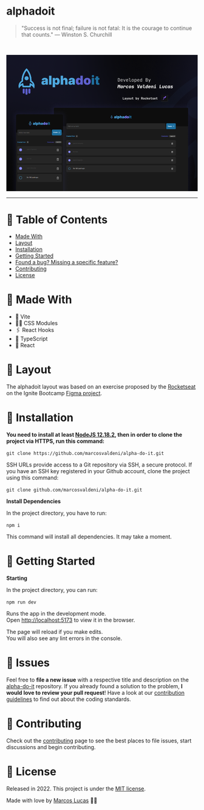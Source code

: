 # alphadoit

> "Success is not final; failure is not fatal: It is the courage to continue that counts." — Winston S. Churchill

<br />
<p align="center"><img src=".github/thumbnail.png?raw=true"/></p>

---

# :pushpin: Table of Contents
* [Made With](#rocket-made-with)
* [Layout](#handbag-layout)
* [Installation](#construction_worker-installation)
* [Getting Started](#runner-getting-started)
* [Found a bug? Missing a specific feature?](#bug-issues)
* [Contributing](#tada-contributing)
* [License](#closed_book-license)

# :rocket: Made With

* 💛 Vite
* 💅🏻 CSS Modules
* 🖇 React Hooks
* 💠 TypeScript
* 💫 React

# :handbag: Layout

The alphadoit layout was based on an exercise proposed by the [Rocketseat](https://www.rocketseat.com.br/) on the Ignite Bootcamp [Figma project](https://www.figma.com/file/0n0zDN7zbzhRbaEO74Xesx/ToDo-List/duplicate).
# :construction_worker: Installation

**You need to install at least [NodeJS 12.18.2](https://nodejs.org/), then in order to clone the project via HTTPS, run this command:**

```git clone https://github.com/marcosvaldeni/alpha-do-it.git```

SSH URLs provide access to a Git repository via SSH, a secure protocol. If you have an SSH key registered in your Github account, clone the project using this command:

```git clone github.com/marcosvaldeni/alpha-do-it.git```

**Install Dependencies**

In the project directory, you have to run:

`npm i`

This command will install all dependencies. It may take a moment.

# :runner: Getting Started

**Starting**

In the project directory, you can run:

`npm run dev`

Runs the app in the development mode.\
Open [http://localhost:5173](http://localhost:5173) to view it in the browser.

The page will reload if you make edits.\
You will also see any lint errors in the console.

# :bug: Issues

Feel free to **file a new issue** with a respective title and description on the [alpha-do-it](https://github.com/marcosvaldeni/alpha-do-it/issues) repository. If you already found a solution to the problem, **I would love to review your pull request**! Have a look at our [contribution guidelines](https://github.com/marcosvaldeni/alpha-do-it/blob/master/CONTRIBUTING.md) to find out about the coding standards.

# :tada: Contributing

Check out the [contributing](https://github.com/marcosvaldeni/alpha-do-it/blob/master/CONTRIBUTING.md) page to see the best places to file issues, start discussions and begin contributing.

# :closed_book: License

Released in 2022.
This project is under the [MIT license](https://github.com/marcosvaldeni/alpha-do-it/blob/master/LICENSE).

Made with love by [Marcos Lucas](https://github.com/marcosvaldeni) 💚🚀